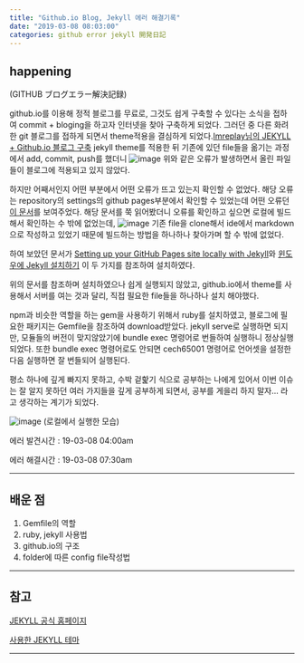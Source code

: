 ```yaml
---
title: "Github.io Blog, Jekyll 에러 해결기록"
date: "2019-03-08 08:03:00"
categories: github error jekyll 開発日記
---
```


## happening

(GITHUB ブログエラー解決記録)

github.io를 이용해 정적 블로그를 무료로, 그것도 쉽게 구축할 수 있다는 소식을 접하여 commit + bloging을 하고자 인터넷을 찾아 구축하게 되었다.
그러던 중 다른 화려한 git 블로그를 접하게 되면서 theme적용을 결심하게 되었다.[Imreplay님의 JEKYLL + Github.io 블로그 구축](https://imreplay.com/blogging/minimal-mistakes-%ED%85%8C%EB%A7%88%EB%A5%BC-%EC%9D%B4%EC%9A%A9%ED%95%B4-githubio-%EB%B8%94%EB%A1%9C%EA%B7%B8-%EA%B5%AC%EC%B6%95%ED%95%98%EA%B8%B0/)
jekyll theme를 적용한 뒤 기존에 있던 file들을 옮기는 과정에서 add, commit, push를 했더니
![image](https://user-images.githubusercontent.com/33077726/53994085-9139b200-4174-11e9-893b-67f862fe4fc8.png)
위와 같은 오류가 발생하면서 올린 파일들이 블로그에 적용되고 있지 않았다.

하지만 어째서인지 어떤 부분에서 어떤 오류가 뜨고 있는지 확인할 수 없었다.
해당 오류는 repository의 settings의 github pages부분에서 확인할 수 있었는데 어떤 오류던 [이 문서](https://help.github.com/en/articles/viewing-jekyll-build-error-messages)를 보여주었다.
해당 문서를 쭉 읽어봤더니 오류를 확인하고 싶으면 로컬에 빌드해서 확인하는 수 밖에 없었는데, ![image](https://user-images.githubusercontent.com/33077726/53994228-09a07300-4175-11e9-8c8f-05eb27dbf824.png)
기존 file을 clone해서 ide에서 markdown으로 작성하고 있었기 때문에
빌드하는 방법을 하나하나 찾아가며 할 수 밖에 없었다.

하여 보았던 문서가 [Setting up your GitHub Pages site locally with Jekyll](https://help.github.com/en/articles/setting-up-your-github-pages-site-locally-with-jekyll)와
[윈도우에 Jekyll 설치하기](https://shryu8902.github.io/_posts/2018-06-22-jekyll-on-windows/) 이 두 가지를 참조하여 설치하였다.

위의 문서를 참조하며 설치하였으나 쉽게 실행되지 않았고, github.io에서 theme를 사용해서 서버를 여는 것과 달리, 직접 필요한 file들을 하나하나 설치 해야했다.

npm과 비슷한 역할을 하는 gem을 사용하기 위해서 ruby를 설치하였고, 블로그에 필요한 패키지는 Gemfile을 참조하여 download받았다.
jekyll serve로 실행하면 되지만, 모듈들의 버전이 맞지않았기에 bundle exec 명령어로 번들하여 실행하니 정상실행 되었다.
또한 bundle exec 명령어로도 안되면 cech65001 명령어로 언어셋을 설정한 다음 실행하면 잘 번들되어 실행된다.

평소 하나에 깊게 빠지지 못하고, 수박 겉핥기 식으로 공부하는 나에게 있어서 이번 이슈는 잘 알지 못하던 여러 가지들을 깊게 공부하게 되면서,
공부를 게을리 하지 말자... 라고 생각하는 계기가 되었다.

![image](https://user-images.githubusercontent.com/33077726/53995174-99472100-4177-11e9-8045-59a117c969b3.png)
(로컬에서 실행한 모습)

에러 발견시간 : 19-03-08 04:00am

에러 해결시간 : 19-03-08 07:30am

---

## 배운 점

1. Gemfile의 역할
2. ruby, jekyll 사용법
3. github.io의 구조
4. folder에 따른 config file작성법

---

## 참고

[JEKYLL 공식 홈페이지](https://jekyllrb.com/)

[사용한 JEKYLL 테마](https://github.com/mmistakes/minimal-mistakes)

---
